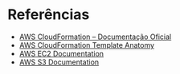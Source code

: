 # Referências

- [AWS CloudFormation – Documentação Oficial](https://docs.aws.amazon.com/cloudformation/index.html)
- [AWS CloudFormation Template Anatomy](https://docs.aws.amazon.com/AWSCloudFormation/latest/UserGuide/template-anatomy.html)
- [AWS EC2 Documentation](https://docs.aws.amazon.com/ec2/index.html)
- [AWS S3 Documentation](https://docs.aws.amazon.com/s3/index.html)